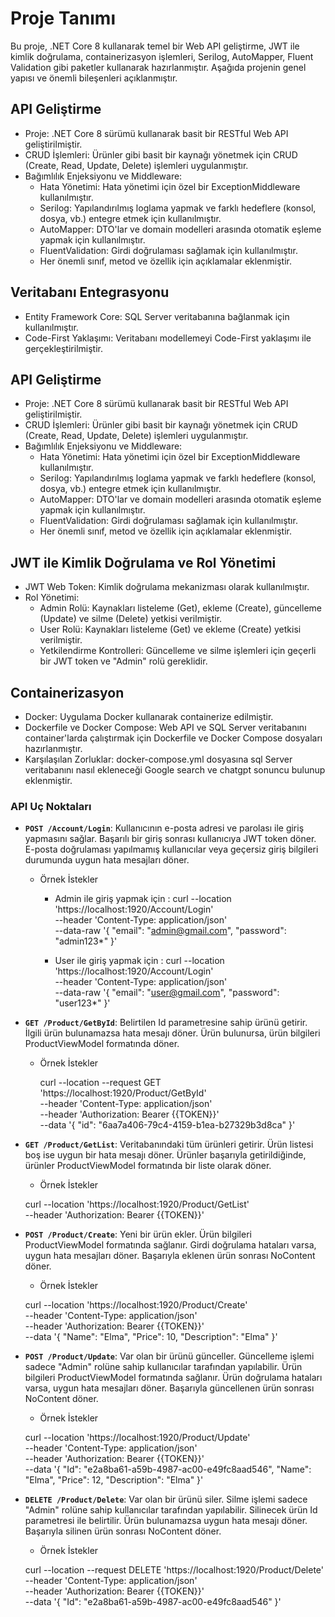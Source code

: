
# Proje Tanımı

Bu proje, .NET Core 8 kullanarak temel bir Web API geliştirme, JWT ile kimlik doğrulama, containerizasyon işlemleri, Serilog, AutoMapper, Fluent Validation gibi paketler kullanarak hazırlanmıştır. Aşağıda projenin genel yapısı ve önemli bileşenleri açıklanmıştır.


## API Geliştirme

* Proje: .NET Core 8 sürümü kullanarak basit bir RESTful Web API geliştirilmiştir.
* CRUD İşlemleri: Ürünler gibi basit bir kaynağı yönetmek için CRUD (Create, Read, Update, Delete) işlemleri uygulanmıştır.
* Bağımlılık Enjeksiyonu ve Middleware:
    * Hata Yönetimi: Hata yönetimi için özel bir ExceptionMiddleware kullanılmıştır.
    * Serilog: Yapılandırılmış loglama yapmak ve farklı hedeflere (konsol, dosya, vb.) entegre etmek için kullanılmıştır.
    * AutoMapper: DTO'lar ve domain modelleri arasında otomatik eşleme yapmak için kullanılmıştır.
    * FluentValidation: Girdi doğrulaması sağlamak için kullanılmıştır.
    * Her önemli sınıf, metod ve özellik için açıklamalar eklenmiştir.

## Veritabanı Entegrasyonu
* Entity Framework Core: SQL Server veritabanına bağlanmak için kullanılmıştır.
* Code-First Yaklaşımı: Veritabanı modellemeyi Code-First yaklaşımı ile gerçekleştirilmiştir.

## API Geliştirme

* Proje: .NET Core 8 sürümü kullanarak basit bir RESTful Web API geliştirilmiştir.
* CRUD İşlemleri: Ürünler gibi basit bir kaynağı yönetmek için CRUD (Create, Read, Update, Delete) işlemleri uygulanmıştır.
* Bağımlılık Enjeksiyonu ve Middleware:
    * Hata Yönetimi: Hata yönetimi için özel bir ExceptionMiddleware kullanılmıştır.
    * Serilog: Yapılandırılmış loglama yapmak ve farklı hedeflere (konsol, dosya, vb.) entegre etmek için kullanılmıştır.
    * AutoMapper: DTO'lar ve domain modelleri arasında otomatik eşleme yapmak için kullanılmıştır.
    * FluentValidation: Girdi doğrulaması sağlamak için kullanılmıştır.
    * Her önemli sınıf, metod ve özellik için açıklamalar eklenmiştir.

## JWT ile Kimlik Doğrulama ve Rol Yönetimi
* JWT Web Token: Kimlik doğrulama mekanizması olarak kullanılmıştır.
* Rol Yönetimi:
  * Admin Rolü: Kaynakları listeleme (Get), ekleme (Create), güncelleme (Update) ve silme (Delete) yetkisi verilmiştir.
  * User Rolü: Kaynakları listeleme (Get) ve ekleme (Create) yetkisi verilmiştir.
  * Yetkilendirme Kontrolleri: Güncelleme ve silme işlemleri için geçerli bir JWT token ve "Admin" rolü gereklidir.
 
## Containerizasyon
* Docker: Uygulama Docker kullanarak containerize edilmiştir.
* Dockerfile ve Docker Compose: Web API ve SQL Server veritabanını container'larda çalıştırmak için Dockerfile ve Docker Compose dosyaları hazırlanmıştır.
* Karşılaşılan Zorluklar: docker-compose.yml dosyasına sql Server veritabanını nasıl ekleneceği Google search ve chatgpt sonuncu bulunup eklenmiştir.

### API Uç Noktaları
- **`POST /Account/Login`**: Kullanıcının e-posta adresi ve parolası ile giriş yapmasını sağlar. Başarılı bir giriş sonrası kullanıcıya JWT token döner. E-posta doğrulaması yapılmamış kullanıcılar veya geçersiz giriş bilgileri durumunda uygun hata mesajları döner.

  * Örnek İstekler

    * Admin ile giriş yapmak için :
    curl --location 'https://localhost:1920/Account/Login' \
    --header 'Content-Type: application/json' \
    --data-raw '{
    "email": "admin@gmail.com",
    "password": "admin123*"
    }'


    * User ile giriş yapmak için :
    curl --location 'https://localhost:1920/Account/Login' \
    --header 'Content-Type: application/json' \
    --data-raw '{
    "email": "user@gmail.com",
    "password": "user123*"
    }'

- **`GET /Product/GetById`**: Belirtilen Id parametresine sahip ürünü getirir. İlgili ürün bulunamazsa hata mesajı döner. Ürün bulunursa, ürün bilgileri ProductViewModel formatında döner.

  * Örnek İstekler

    curl --location --request GET 'https://localhost:1920/Product/GetById' \
    --header 'Content-Type: application/json' \
    --header 'Authorization: Bearer {{TOKEN}}' \
    --data '{
    "id": "6aa7a406-79c4-4159-b1ea-b27329b3d8ca"
    }'

- **`GET /Product/GetList`**: Veritabanındaki tüm ürünleri getirir. Ürün listesi boş ise uygun bir hata mesajı döner. Ürünler başarıyla getirildiğinde, ürünler ProductViewModel formatında bir liste olarak döner.

    * Örnek İstekler

    curl --location 'https://localhost:1920/Product/GetList' \
    --header 'Authorization: Bearer {{TOKEN}}'

- **`POST /Product/Create`**: Yeni bir ürün ekler. Ürün bilgileri ProductViewModel formatında sağlanır. Girdi doğrulama hataları varsa, uygun hata mesajları döner. Başarıyla eklenen ürün sonrası NoContent döner.

    * Örnek İstekler

    curl --location 'https://localhost:1920/Product/Create' \
    --header 'Content-Type: application/json' \
    --header 'Authorization: Bearer {{TOKEN}}' \
    --data '{
    "Name": "Elma",
    "Price": 10,
    "Description": "Elma"
    }'

- **`POST /Product/Update`**: Var olan bir ürünü günceller. Güncelleme işlemi sadece "Admin" rolüne sahip kullanıcılar tarafından yapılabilir. Ürün bilgileri ProductViewModel formatında sağlanır. Ürün doğrulama hataları varsa, uygun hata mesajları döner. Başarıyla güncellenen ürün sonrası NoContent döner.

    * Örnek İstekler

    curl --location 'https://localhost:1920/Product/Update' \
    --header 'Content-Type: application/json' \
    --header 'Authorization: Bearer {{TOKEN}}' \
    --data '{
    "Id": "e2a8ba61-a59b-4987-ac00-e49fc8aad546",
    "Name": "Elma",
    "Price": 12,
    "Description": "Elma"
    }'

- **`DELETE /Product/Delete`**: Var olan bir ürünü siler. Silme işlemi sadece "Admin" rolüne sahip kullanıcılar tarafından yapılabilir. Silinecek ürün Id parametresi ile belirtilir. Ürün bulunamazsa uygun hata mesajı döner. Başarıyla silinen ürün sonrası NoContent döner.

    * Örnek İstekler

    curl --location --request DELETE 'https://localhost:1920/Product/Delete' \
    --header 'Content-Type: application/json' \
    --header 'Authorization: Bearer {{TOKEN}}' \
    --data '{
    "Id": "e2a8ba61-a59b-4987-ac00-e49fc8aad546"
    }'
